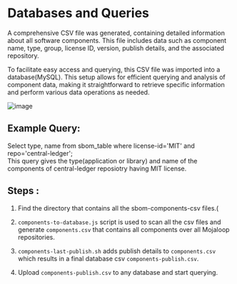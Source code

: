 # Databases and Queries 

A comprehensive CSV file was generated, containing detailed information about all software components. This file includes data such as component name, type, group, license ID, version, publish details, and the associated repository.

To facilitate easy access and querying, this CSV file was imported into a database(MySQL). This setup allows for efficient querying and analysis of component data, making it straightforward to retrieve specific information and perform various data operations as needed.


![image](https://github.com/user-attachments/assets/b6c5ba9d-f289-4c8b-890a-de7bf3e0b75c)


## **Example Query:** 
Select type, name from sbom_table where license-id='MIT' and repo='central-ledger';
<br> 
This query gives the type(application or library) and name of the components of central-ledger reposiotry having MIT license. 

## Steps : 

1. Find the directory that contains all the sbom-components-csv files.( 

2. `components-to-database.js` script is used to scan all the csv files and generate `components.csv` that contains all components over all Mojaloop repositories.

3. `components-last-publish.sh` adds publish details to `components.csv` which results in a final database csv `components-publish.csv`.

4. Upload `components-publish.csv` to any database and start querying. 
